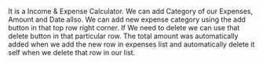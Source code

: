 It is a  Income & Expense Calculator.
We  can add Category of our Expenses, Amount  and Date  allso.
We can add new expense category using the add button in that top row right corner.
If We need to delete we can use that delete button in that particular row.
The total amount was automatically added when we add the new row in expenses list and automatically delete it self when we delete that row in our list.
